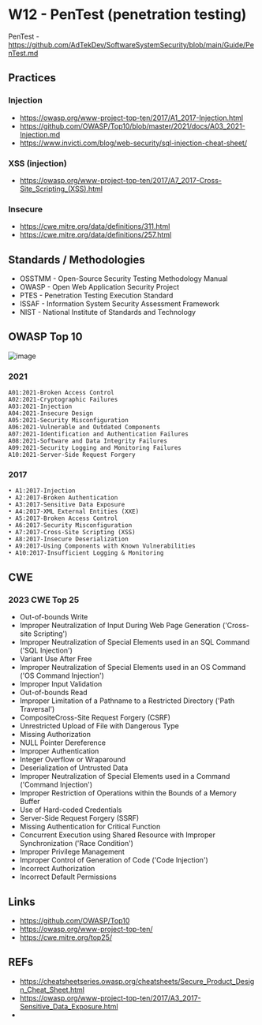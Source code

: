 
# W12 - PenTest (penetration testing)

PenTest - https://github.com/AdTekDev/SoftwareSystemSecurity/blob/main/Guide/PenTest.md  

## Practices

### Injection
- https://owasp.org/www-project-top-ten/2017/A1_2017-Injection.html
- https://github.com/OWASP/Top10/blob/master/2021/docs/A03_2021-Injection.md
- https://www.invicti.com/blog/web-security/sql-injection-cheat-sheet/
  
### XSS (injection)
- https://owasp.org/www-project-top-ten/2017/A7_2017-Cross-Site_Scripting_(XSS).html
  
### Insecure
- https://cwe.mitre.org/data/definitions/311.html
- https://cwe.mitre.org/data/definitions/257.html

## Standards / Methodologies

- OSSTMM - Open-Source Security Testing Methodology Manual
- OWASP - Open Web Application Security Project
- PTES - Penetration Testing Execution Standard
- ISSAF - Information System Security Assessment Framework
- NIST - National Institute of Standards and Technology

## OWASP Top 10
![image](https://github.com/user-attachments/assets/7757e2be-ca2c-4b62-9640-fe11ab4b6aed)

### 2021
```
A01:2021-Broken Access Control
A02:2021-Cryptographic Failures
A03:2021-Injection
A04:2021-Insecure Design
A05:2021-Security Misconfiguration
A06:2021-Vulnerable and Outdated Components
A07:2021-Identification and Authentication Failures
A08:2021-Software and Data Integrity Failures
A09:2021-Security Logging and Monitoring Failures
A10:2021-Server-Side Request Forgery
```

### 2017
```
• A1:2017-Injection
• A2:2017-Broken Authentication
• A3:2017-Sensitive Data Exposure
• A4:2017-XML External Entities (XXE)
• A5:2017-Broken Access Control
• A6:2017-Security Misconfiguration
• A7:2017-Cross-Site Scripting (XSS)
• A8:2017-Insecure Deserialization
• A9:2017-Using Components with Known Vulnerabilities
• A10:2017-Insufficient Logging & Monitoring
```

## CWE 

### 2023 CWE Top 25 

* Out-of-bounds Write
* Improper Neutralization of Input During Web Page Generation ('Cross-site Scripting')
* Improper Neutralization of Special Elements used in an SQL Command ('SQL Injection')
* Variant Use After Free
* Improper Neutralization of Special Elements used in an OS Command ('OS Command Injection')
* Improper Input Validation 
* Out-of-bounds Read 
* Improper Limitation of a Pathname to a Restricted Directory ('Path Traversal') 
* CompositeCross-Site Request Forgery (CSRF) 
* Unrestricted Upload of File with Dangerous Type
* Missing Authorization 
* NULL Pointer Dereference 
* Improper Authentication 
* Integer Overflow or Wraparound 
* Deserialization of Untrusted Data 
* Improper Neutralization of Special Elements used in a Command ('Command Injection') 
* Improper Restriction of Operations within the Bounds of a Memory Buffer 
* Use of Hard-coded Credentials 
* Server-Side Request Forgery (SSRF) 
* Missing Authentication for Critical Function 
* Concurrent Execution using Shared Resource with Improper Synchronization ('Race Condition') 
* Improper Privilege Management 
* Improper Control of Generation of Code ('Code Injection') 
* Incorrect Authorization 
* Incorrect Default Permissions 

## Links
- https://github.com/OWASP/Top10
- https://owasp.org/www-project-top-ten/
- https://cwe.mitre.org/top25/

## REFs
- https://cheatsheetseries.owasp.org/cheatsheets/Secure_Product_Design_Cheat_Sheet.html
- https://owasp.org/www-project-top-ten/2017/A3_2017-Sensitive_Data_Exposure.html
- 
